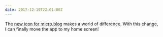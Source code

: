 ```yaml
---
date: 2017-12-19T22:01:00Z
---
```

The [new icon for micro.blog](http://www.manton.org/2017/12/major-update-to-micro-blog-today.html) makes a world of difference. With this change, I can finally move the app to my home screen!
